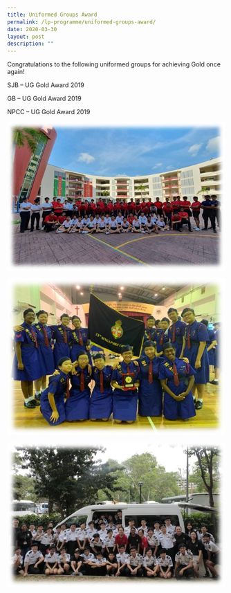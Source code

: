 ```yaml
---
title: Uniformed Groups Award
permalink: /lp-programme/uniformed-groups-award/
date: 2020-03-30
layout: post
description: ""
---
```

Congratulations to the following uniformed groups for achieving Gold once again!

SJB – UG Gold Award 2019

GB – UG Gold Award 2019

NPCC – UG Gold Award 2019

![NPCC](/images/NPCC.jpeg)

![Girls Brigade](/images/GB.jpeg)

![St. Johns Brigade](/images/SJB.jpeg)